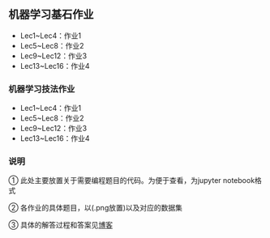 ## 机器学习基石作业

- Lec1~Lec4：作业1
- Lec5~Lec8：作业2
- Lec9~Lec12：作业3
- Lec13~Lec16：作业4

### 机器学习技法作业

- Lec1~Lec4：作业1
- Lec5~Lec8：作业2
- Lec9~Lec12：作业3
- Lec13~Lec16：作业4

### 说明

① 此处主要放置关于需要编程题目的代码。为便于查看，为jupyter notebook格式

② 各作业的具体题目，以(.png放置)以及对应的数据集

③ 具体的解答过程和答案见[博客](http://acecoooool.com/)

